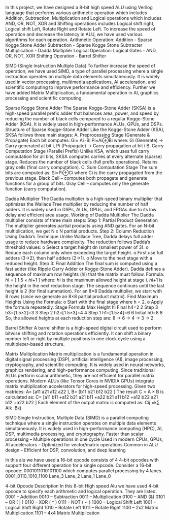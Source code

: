 In this project, we have designed a 8-bit high speed ALU using Verilog language that performs various arithmetic operation which includes Addition, Subtraction, Multiplication and Logical operations which includes AND, OR, NOT, XOR and Shifting operations includes Logical shift right, Logical shift Left, Rotate Right and Rotate Left. To increase the speed of operation and decrease the latency in ALU, we have used various algorithms for each operation. Arithmetic Operation:
	Addition     - Sparse Kogge Stone Adder
	Subtraction  - Sparse Kogge Stone Subtracter
    Multiplication - Dadda Multiplier
	Logical Operation: Logical Gates  - AND, OR, NOT, XOR
	Shifting Operation - Barrel Shifter

SIMD (Single Instruction Multiple Data)
	To further increase the speed of operation, we have used SIMD, a type of parallel processing where a single instruction operates on multiple data elements simultaneously. It is widely used in vector processing, multimedia applications, AI acceleration, and scientific computing to improve performance and efficiency. Further we have added Matrix Multiplication, a fundamental operation in AI, graphics processing and scientific computing.

Sparse Kogge Stone Adder
	The Sparse Kogge-Stone Adder (SKSA) is a high-speed parallel prefix adder that balances area, power, and speed by reducing the number of black cells compared to a regular Kogge-Stone Adder (KSA). It is widely used in high-performance ALUs, GPUs, and DSPs. Structure of Sparse Kogge-Stone Adder Like the Kogge-Stone Adder (KSA), SKSA follows three main stages:
	A. Preprocessing Stage (Generate & Propagate)
		Each bit computes:
			Gi= Ai ⋅Bi
			Pi=Ai⊕Bi
		where: Gi (Generate) → Carry generated at bit i,  Pi (Propagate) → Carry propagation at bit i
	B. Carry Computation Stage (Parallel Prefix)
		 Unlike KSA, which uses full carry computation for all bits, SKSA computes carries at every alternate (sparse) stage. 
		 Reduces the number of black cells (full prefix operations). 
		 Retains gray cells (final carry computation).
	 C. Sum Computation Stage
		The sum bits are computed as:
			Si=Pi⊕Ci
		where Ci is the carry propagated from the previous stage. Black Cell – computes both propagate and generate functions for a group of bits. Gray Cell – computes only the 		generate function (carry computation).

Dadda Multiplier
	The Dadda multiplier is a high-speed binary multiplier that optimizes the Wallace Tree multiplier by reducing the number of half adders. It is widely used in DSPs, ALUs, GPUs, and FPGAs due to its low delay and efficient area usage. 
Working of Dadda Multiplier
The Dadda multiplier consists of three main steps:
	Step 1: Partial Product Generation
		 The multiplier generates partial products using AND gates. 
		 For an N-bit multiplication, we get N x N partial products. 
	Step 2: Column Reduction Using Dadda’s Technique
		 Unlike Wallace Tree, Dadda delays full adder usage to reduce hardware complexity. 
		 The reduction follows Dadda’s threshold values:
			o Select a target height dn (smallest power of 3). 
			o Reduce each column only when exceeding the target height. 
			o First use full adders (3→2), then half adders (2→1).
			o Move to the next stage with a reduced height. 
	Step 3: Final Addition
		 The final sum is computed using a fast adder (like Ripple Carry Adder or Kogge-Stone Adder). Dadda defines a sequence of maximum row heights (hi) that the matrix must follow. 
Formula:
		ℎi = [ 1.5 × ℎi+1 ]
where: 
	 ℎi is the maximum allowed height at stage i. 
   ℎi+1 is the height in the next reduction stage. 
The sequence continues until the last height is 2 (for final summation). For an 8×8 Dadda multiplier, we start with 8 rows (since we generate an 8×8 partial product matrix). Find Maximum Heights Using the Formula:
	o Start with the final stage where h = 2. 
	o Apply the formula repeatedly. 
	Stage 		Formula 		Max Height hi
	Final 		h4=2 			      2
	Step 3 		h3=⌊1.5×2⌋=3 		      3
	Step 2		h2=⌊1.5×3⌋=4 		      4
	Step 1 		h1=⌊1.5×4⌋=6 		      6
	Initial 	h0=8 			      8
So, the allowed heights at each reduction step are: 8 → 6 → 4 → 3 → 2.

Barrel Shifter
	A barrel shifter is a high-speed digital circuit used to perform bitwise shifting and rotation operations efficiently. It can shift a binary number left or right by multiple positions in one clock cycle using a multiplexer-based structure.

Matrix Multiplication
	Matrix multiplication is a fundamental operation in digital signal processing (DSP), artificial intelligence (AI), image processing, cryptography, and scientific computing. It is widely used in neural networks, graphics rendering, and high-performance computing. Since traditional ALUs perform scalar arithmetic, they are not efficient for parallel matrix operations. Modern ALUs (like Tensor Cores in NVIDIA GPUs) integrate matrix multiplication accelerators for high-speed processing. 
Given two matrices:
	A= [a11 a21 a12 a22 ], B= [b11 b21 b12 b22 ]
	The result C = A × B is calculated as:
		C= [a11 b11 +a12 b21 a21 b11 +a22 b21
                    a11 b12 +a12 b22 a21 b12 +a22 b22 ]
	Each element of the output matrix is computed as:
		Cij =k∑ Aik ⋅Bkj

SIMD
	Single Instruction, Multiple Data (SIMD) is a parallel computing technique where a single instruction operates on multiple data elements simultaneously. It is widely used in high-performance computing (HPC), AI, DSP, multimedia processing, and cryptography. 
    Faster than scalar processing – Multiple operations in one cycle
    Used in modern CPUs, GPUs, AI accelerators – Optimized for vector/matrix operations
    Common in ALU design – Efficient for DSP, convolution, and deep learning

In this alu we have used a 16-bit opcode consists of 4 4-bit opcodes with support four different operation for a single opcode. 
Consider a 16-bit opcode:
	0001011010101100
which computes parallel processing by 4 lanes. 
	0001_0110_1010_1100
	Lane_3 Lane_2 Lane_1 Lane_0

4-bit Opcode Description
In this 8-bit High speed Alu we have used 4-bit opcode to specify each arithmetic and logical operation. 
They are listed. 
0001 – Addition
0010 – Subtraction
0011 – Multiplication
0100 – AND (&)
0101 – OR ( | )
0110 – XOR ( ^ )
0111 – NOT ( ~ )
1000 – Logical Shift Left
1001 – Logical Shift Right
1010 – Rotate Left
1011 – Rotate Right
1100 – 2x2 Matrix Multiplication
1101 – 4x4 Matrix Multiplication

